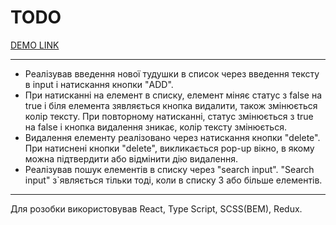 TODO
=
[DEMO LINK](https://yaroslavmakarov.github.io/todo-app-amo-media/)
***
* Реалізував введення нової тудушки в список через введення тексту в input і натискання кнопки "ADD".
* При натисканні на елемент в списку, елемент міняє статус з false на true і біля елемента зявляється кнопка видалити, також змінюється колір тексту. При повторному натисканні, статус змінюється з true на false і кнопка видалення зникає, колір тексту змінюється.
* Видалення елементу реалізовано через натискання кнопки "delete". При натиснені кнопки "delete", викликається pop-up вікно, в якому можна підтвердити або відмінити дію видалення.
* Реалізував пошук елементів в списку через "search input". "Search input" з\`являється тільки тоді, коли в списку 3 або більше елементів.
---
Для розобки використовував React, Type Script, SCSS(BEM), Redux.

